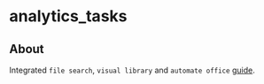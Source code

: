 # analytics_tasks

## About

Integrated `file search`, `visual library` and `automate office` [guide](https://ashugaur.github.io/analytics_tasks/).


